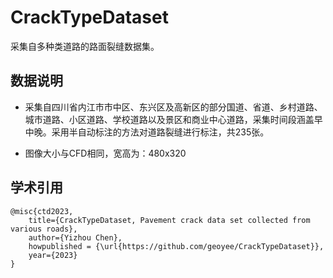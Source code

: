# CrackTypeDataset

采集自多种类道路的路面裂缝数据集。

## 数据说明

- 采集自四川省内江市市中区、东兴区及高新区的部分国道、省道、乡村道路、城市道路、小区道路、学校道路以及景区和商业中心道路，采集时间段涵盖早中晚。采用半自动标注的方法对道路裂缝进行标注，共235张。

- 图像大小与CFD相同，宽高为：480x320

## 学术引用

```
@misc{ctd2023,
    title={CrackTypeDataset, Pavement crack data set collected from various roads},
    author={Yizhou Chen},
    howpublished = {\url{https://github.com/geoyee/CrackTypeDataset}},
    year={2023}
}
```

